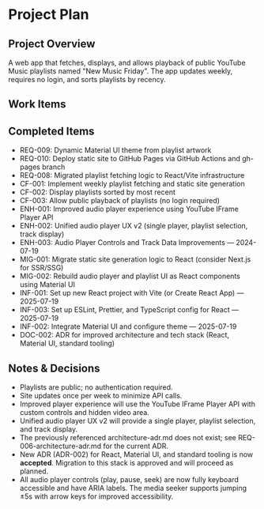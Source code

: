 # Project Plan

## Project Overview

A web app that fetches, displays, and allows playback of public YouTube Music playlists named "New Music Friday". The app updates weekly, requires no login, and sorts playlists by recency.

## Work Items

## Completed Items

- REQ-009: Dynamic Material UI theme from playlist artwork
- REQ-010: Deploy static site to GitHub Pages via GitHub Actions and gh-pages branch
- REQ-008: Migrated playlist fetching logic to React/Vite infrastructure
- CF-001: Implement weekly playlist fetching and static site generation
- CF-002: Display playlists sorted by most recent
- CF-003: Allow public playback of playlists (no login required)
- ENH-001: Improved audio player experience using YouTube IFrame Player API
- ENH-002: Unified audio player UX v2 (single player, playlist selection, track display)
- ENH-003: Audio Player Controls and Track Data Improvements — 2024-07-19
- MIG-001: Migrate static site generation logic to React (consider Next.js for SSR/SSG)
- MIG-002: Rebuild audio player and playlist UI as React components using Material UI
- INF-001: Set up new React project with Vite (or Create React App) — 2025-07-19
- INF-003: Set up ESLint, Prettier, and TypeScript config for React — 2025-07-19
- INF-002: Integrate Material UI and configure theme — 2025-07-19
- DOC-002: ADR for improved architecture and tech stack (React, Material UI, standard tooling)

## Notes & Decisions

- Playlists are public; no authentication required.
- Site updates once per week to minimize API calls.
- Improved player experience will use the YouTube IFrame Player API with custom controls and hidden video area.
- Unified audio player UX v2 will provide a single player, playlist selection, and track display.
- The previously referenced architecture-adr.md does not exist; see REQ-006-architecture-adr.md for the current ADR.
- New ADR (ADR-002) for React, Material UI, and standard tooling is now **accepted**. Migration to this stack is approved and will proceed as planned.
- All audio player controls (play, pause, seek) are now fully keyboard accessible and have ARIA labels. The media seeker supports jumping ±5s with arrow keys for improved accessibility.

